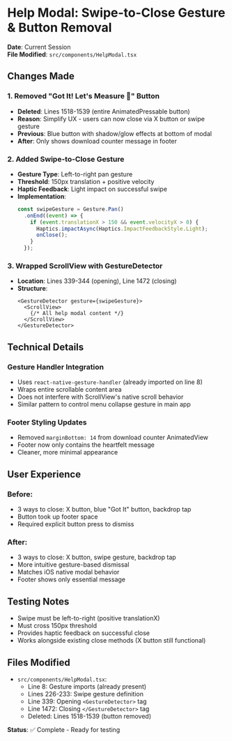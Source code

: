 # Help Modal: Swipe-to-Close Gesture & Button Removal

**Date**: Current Session  
**File Modified**: `src/components/HelpModal.tsx`

## Changes Made

### 1. Removed "Got It! Let's Measure 🎯" Button
- **Deleted**: Lines 1518-1539 (entire AnimatedPressable button)
- **Reason**: Simplify UX - users can now close via X button or swipe gesture
- **Previous**: Blue button with shadow/glow effects at bottom of modal
- **After**: Only shows download counter message in footer

### 2. Added Swipe-to-Close Gesture
- **Gesture Type**: Left-to-right pan gesture
- **Threshold**: 150px translation + positive velocity
- **Haptic Feedback**: Light impact on successful swipe
- **Implementation**:
  ```typescript
  const swipeGesture = Gesture.Pan()
    .onEnd((event) => {
      if (event.translationX > 150 && event.velocityX > 0) {
        Haptics.impactAsync(Haptics.ImpactFeedbackStyle.Light);
        onClose();
      }
    });
  ```

### 3. Wrapped ScrollView with GestureDetector
- **Location**: Lines 339-344 (opening), Line 1472 (closing)
- **Structure**:
  ```tsx
  <GestureDetector gesture={swipeGesture}>
    <ScrollView>
      {/* All help modal content */}
    </ScrollView>
  </GestureDetector>
  ```

## Technical Details

### Gesture Handler Integration
- Uses `react-native-gesture-handler` (already imported on line 8)
- Wraps entire scrollable content area
- Does not interfere with ScrollView's native scroll behavior
- Similar pattern to control menu collapse gesture in main app

### Footer Styling Updates
- Removed `marginBottom: 14` from download counter AnimatedView
- Footer now only contains the heartfelt message
- Cleaner, more minimal appearance

## User Experience

### Before:
- 3 ways to close: X button, blue "Got It" button, backdrop tap
- Button took up footer space
- Required explicit button press to dismiss

### After:
- 3 ways to close: X button, swipe gesture, backdrop tap
- More intuitive gesture-based dismissal
- Matches iOS native modal behavior
- Footer shows only essential message

## Testing Notes
- Swipe must be left-to-right (positive translationX)
- Must cross 150px threshold
- Provides haptic feedback on successful close
- Works alongside existing close methods (X button still functional)

## Files Modified
- `src/components/HelpModal.tsx`:
  - Line 8: Gesture imports (already present)
  - Lines 226-233: Swipe gesture definition
  - Line 339: Opening `<GestureDetector>` tag
  - Line 1472: Closing `</GestureDetector>` tag
  - Deleted: Lines 1518-1539 (button removed)

**Status**: ✅ Complete - Ready for testing
